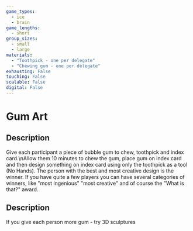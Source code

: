 ```yaml
---
game_types:
  - ice
  - brain
game_lengths:
  - short
group_sizes:
  - small
  - large
materials:
  - "Toothpick - one per delegate"
  - "Chewing gum - one per delegate"
exhausting: False
touching: False
scalable: False
digital: False
---
```

# Gum Art

## Description
Give each participant a piece of bubble gum to chew, toothpick and index card.\nAllow them 10 minutes to chew the gum, place gum on index card and then design something on index card using only the toothpick as a tool (No Hands). The person with the best and most creative design is the winner. If you have quite a few players you can have several categories of winners, like "most ingenious" "most creative" and of course the "What is that?" award.

## Description
If you give each person more gum - try 3D sculptures
